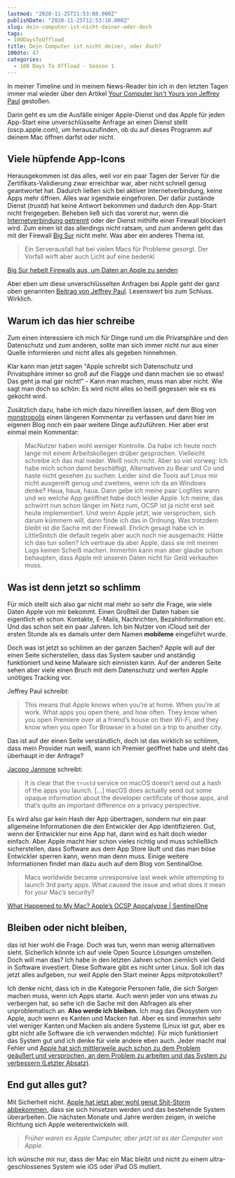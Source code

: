 ```yaml
---
lastmod: "2020-11-25T21:53:08.000Z"
publishDate: "2020-11-25T12:53:10.000Z"
slug: dein-computer-ist-nicht-deiner-oder-doch
tags:
- 100DaysToOffload
title: Dein Computer ist nicht deiner, oder doch?
100dto: 47
categories:
  - 100 Days To Offload - Season 1
---
```


In meiner Timeline und in meinem News-Reader bin ich in den letzten Tagen immer mal wieder über den Artikel [Your Computer Isn't Yours von Jeffrey Paul](https://sneak.berlin/20201112/your-computer-isnt-yours/) gestoßen.

Darin geht es um die Ausfälle einiger Apple-Dienst und das Apple für jeden App-Start eine unverschlüsselte Anfrage an einen Dienst stellt (oscp.apple.com), um herauszufinden, ob du auf dieses Programm auf deinem Mac öffnen darfst oder nicht. 

<!--more-->

## Viele hüpfende App-Icons

Herausgekommen ist das alles, weil vor ein paar Tagen der Server für die Zertifikats-Validierung zwar erreichbar war, aber nicht schnell genug geantwortet hat. Dadurch ließen sich bei aktiver Internetverbindung, keine Apps mehr öffnen. Alles war irgendwie eingefroren. Der dafür zustände Dienst (*trustd*) hat keine Antwort bekommen und dadurch den App-Start nicht freigegeben. Beheben ließ sich das vorerst nur, wenn die [Internetverbindung getrennt](https://www.heise.de/news/Apple-Server-Fehler-legt-Macs-lahm-4959009.html) oder der Dienst mithilfe einer Firewall blockiert wird. Zum einen ist das allerdings nicht ratsam, und zum anderen geht das mit der Firewall [Big Sur](https://apple.com/bigsur) nicht mehr. Was aber ein anderes Thema ist. 



> Ein Serverausfall hat bei vielen Macs für Probleme gesorgt. Der Vorfall wirft aber auch Licht auf eine bedenkl

[Big Sur hebelt Firewalls aus, um Daten an Apple zu senden](https://t3n.de/news/macos-big-sur-apple-datenschutz-vpn-netzwerkfilter-1337470/)

Aber eben um diese unverschlüsselten Anfragen bei Apple geht der ganz oben genannten [Beitrag von Jeffrey Paul](https://sneak.berlin/20201112/your-computer-isnt-yours/). Lesenswert bis zum Schluss. Wirklich.

## Warum ich das hier schreibe

Zum einen interessiere ich mich für Dinge rund um die Privatsphäre und den Datenschutz und zum anderen, sollte man sich immer nicht nur aus einer Quelle informieren und nicht alles als gegeben hinnehmen. 

Klar kann man jetzt sagen "Apple schreibt sich Datenschutz und Privatsphäre immer so groß auf die Flagge und dann machen sie so etwas! Das geht ja mal gar nicht!" - Kann man machen, muss man aber nicht. Wie sagt man doch so schön: Es wird nicht alles so heiß gegessen wie es es gekocht wird.

Zusätzlich dazu, habe ich mich dazu hinreißen lassen, auf dem Blog von [monstropolis](https://monstropolis.wordpress.com/2020/11/23/krims-krams-105/#comment-57520) einen längeren Kommentar zu verfassen und dann hier im eigenen Blog noch ein paar weitere Dinge aufzuführen. Hier aber erst einmal mein Kommentar:

> MacNutzer haben wohl weniger Kontrolle. Da habe ich heute noch lange mit einem Arbeitskollegen drüber gesprochen. Vielleicht schreibe ich das mal nieder. Weiß noch nicht. Aber so viel vorweg: Ich habe mich schon damit beschäftigt, Alternativen zu Bear und Co und haste nicht gesehen zu suchen. Leider sind die Tools auf Linux mir nicht ausgereift genug und zweitens, wenn ich da an Windows denke? Haua, haua, haua. Dann gebe ich meine paar Logfiles wann und wo welche App geöffnet habe doch leider Apple. Ich meine, das schwirrt nun schon länger im Netz rum, OCSP ist ja nicht erst seit heute implementiert. Und wenn Apple jetzt, wie versprochen, sich darum kümmern will, dann finde ich das in Ordnung. Was trotzdem bleibt ist die Sache mit der Firewall. Ehrlich gesagt habe ich in LittleSnitch die default regeln aber auch noch nie ausgemacht. Hätte ich das tun sollen? Ich vertraue da aber Apple, dass sie mit meinen Logs keinen Scheiß machen. Immerhin kann man aber glaube schon behaupten, dass Apple mit unseren Daten nicht für Geld verkaufen muss.

## Was ist denn jetzt so schlimm

Für mich stellt sich also gar nicht mal mehr so sehr die Frage, wie viele Daten Apple von mir bekommt. Einen Großteil der Daten haben sie eigentlich eh schon. Kontakte, E-Mails, Nachrichten, Bezahlinformation etc. Und das schon seit ein paar Jahren. Ich bin Nutzer von iCloud seit der ersten Stunde als es damals unter dem Namen **mobileme** eingeführt wurde. 

Doch was ist jetzt so schlimm an der ganzen Sachen? Apple will auf der einen Seite sicherstellen, dass das System sauber und anständig funktioniert und keine Malware sich einnisten kann. Auf der anderen Seite sehen aber viele einen Bruch mit dem Datenschutz und werfen Apple unötiges Tracking vor.

Jeffrey Paul schreibt:

> This means that Apple knows when you’re at home. When you’re at work. What apps you open there, and how often. They know when you open Premiere over at a friend’s house on their Wi-Fi, and they know when you open Tor Browser in a hotel on a trip to another city.

Das ist auf der einen Seite verständlich, doch ist das wirklich so schlimm, dass mein Provider nun weiß, wann ich Premier geöffnet habe und steht das überhaupt in der Anfrage?

[Jacopo Jannone](https://blog.jacopo.io/en/post/apple-ocsp/) schreibt:

> It is clear that the `trustd` service on macOS doesn’t send out a hash of the apps you launch. […] macOS does actually send out some opaque information about the developer certificate of those apps, and that’s quite an important difference on a privacy perspective.

Es wird also gar kein Hash der App übertragen, sondern nur ein paar allgemeine Informationen die den Entwickler der App identifizieren. Gut, wenn der Entwickler nur eine App hat, dann wird es halt doch wieder einfach. Aber Apple macht hier schon vieles richtig und muss schließlich sicherstellen, dass Software aus dem App Store läuft und das man böse Entwickler sperren kann, wenn man denn muss. Einige weitere Informationen findet man dazu auch auf dem Blog von SentinalOne.

> Macs worldwide became unresponsive last week while attempting to launch 3rd party apps. What caused the issue and what does it mean for your Mac’s security?

[What Happened to My Mac? Apple’s OCSP Apocalypse | SentinelOne](https://www.sentinelone.com/blog/what-happened-to-my-mac-apples-ocsp-apocalypse/)

## Bleiben oder nicht bleiben,

das ist hier wohl die Frage. Doch was tun, wenn man wenig alternativen sieht. Sicherlich könnte ich auf viele Open Source Lösungen umstellen. Doch will man das? Ich habe in den letzten Jahren schon ziemlich viel Geld in Software investiert. Diese Software gibt es nicht unter Linux. Soll ich das jetzt alles aufgeben, nur weil Apple den Start meiner Apps mitprotokoliert? 

Ich denke nicht, dass ich in die Kategorie Personen falle, die sich Sorgen machen muss, wenn ich Apps starte. Auch wenn jeder von uns etwas zu verbergen hat, so sehe ich die Sache mit den Abfragen als eher unproblematisch an. **Also werde ich bleiben.** Ich mag das Ökosystem von Apple, auch wenn es Kanten und Macken hat. Aber es sind immerhin sehr viel weniger Kanten und Macken als andere Systeme (Linux ist gut, aber es gibt nicht alle Software die ich verwenden möchte). Für mich funktioniert das System gut und ich denke für viele andere eben auch. Jeder macht mal Fehler und [Apple hat sich mittlerweile auch schon zu dem Problem geäußert und versprochen, an dem Problem zu arbeiten und das System zu verbessern (Letzter Absatz)](https://support.apple.com/en-us/HT202491).

## End gut alles gut?

Mit Sicherheit nicht. [Apple hat jetzt aber wohl genut Shit-Storm abbekommen](https://mjtsai.com/blog/2020/11/13/apple-server-outage-makes-mac-apps-hang-on-launch/), dass sie sich hinsetzen werden und das bestehende System überarbeiten. Die nächsten Monate und Jahre werden zeigen, in welche Richtung sich Apple weiterentwickeln will. 

> *Früher waren es Apple Computer, aber jetzt ist es der Computer von Apple.*

Ich wünsche mir nur, dass der Mac ein Mac bleibt und nicht zu einem ultra-geschlossenes System wie iOS oder iPad OS mutiert. 
